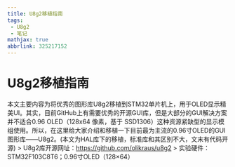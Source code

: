 ```yaml
---
title: U8g2移植指南
tags: 
 - U8g2
 - 笔记
mathjax: true
abbrlink: 325217152
---
```


# U8g2移植指南
   本文主要内容为将优秀的图形库U8g2移植到STM32单片机上，用于OLED显示精美UI。其实，目前GitHub上有需要优秀的开源GUI库，但是大部分的GUI解决方案并不适合0.96 OLED（128x64 像素，基于 SSD1306）这种资源紧缺型的显示模组使用。所以，在这里给大家介绍和移植一下目前最为主流的0.96寸OLED的GUI图形库——U8g2。(本文为HAL库下的移植，标准库和其区别不大，文末有代码开源)
    > U8g2库开源网址：https://github.com/olikraus/u8g2
    > 实验硬件：STM32F103C8T6；0.96寸OLED（128×64）